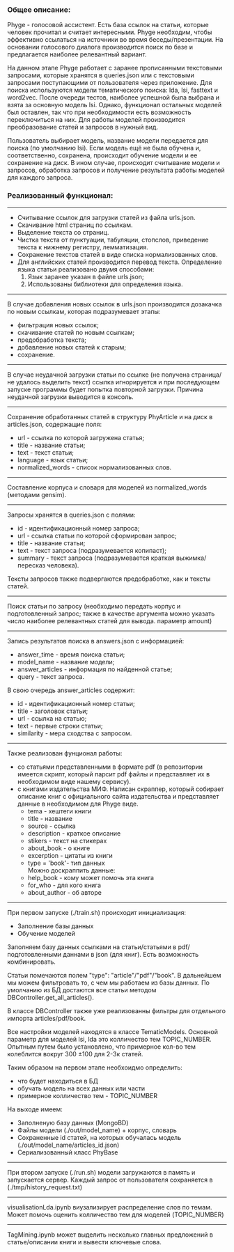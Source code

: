### Общее описание:

Phyge - голосовой ассистент. Есть база ссылок на статьи, которые человек прочитал и считает интересными. Phyge необходим, чтобы эффективно ссылаться на источники во время беседы/презентации. На основании голосового диалога производится поиск по базе и предлагается наиболее релевантный вариант.

На данном этапе Phyge работает с заранее прописанными текстовыми запросами, которые хранятся в queries.json или с текстовыми запросами поступающими от пользователя через приложение.
Для поиска используются модели тематического поиска: lda, lsi, fasttext и word2vec.
После очереди тестов, наиболее успешной была выбрана и взята за основную модель lsi. Однако, функционал остальных моделей был оставлен, так что при необходимости есть возможность переключиться на них.
Для работы моделей производится преобразование статей и запросов в нужный вид.

Пользователь выбирает модель, название модели передается для поиска (по умолчанию lsi). Если модель ещё не была обучена и, соответственно, сохранена, происходит обучение модели и ее сохранение на диск. В ином случае, происходит считывание модели и запросов, обработка запросов и получение результата работы моделей для каждого запроса.

### Реализованный функционал:
***
- Считывание ссылок для загрузки статей из файла urls.json.
- Скачивание html страниц по ссылкам.
- Выделение текста со страниц.
- Чистка текста от пунктуации, табуляции, стопслов, приведение текста к нижнему регистру, лемматизация.
- Сохранение текстов статей в виде списка нормализованных слов.
- Для английских статей производится перевод текста. Определение языка статьи реализовано двумя способами:    
    1. Язык заранее указан в файле urls.json;
    2. Использованы библиотеки для определения языка.
***
В случае добавления новых ссылок в urls.json производится дозакачка по новым ссылкам, которая подразумевает этапы:
- фильтрация новых ссылок;
- скачивание статей по новым ссылкам;
- предобработка текста;
- добавление новых статей к старым;
- сохранение.
***
В случае неудачной загрузки статьи по ссылке (не получена страница/не удалось выделить текст) ссылка игнорируется и при последующем запуске программы будет попытка повторной загрузки.
Причина неудачной загрузки выводится в консоль.
***
Сохранение обработанных статей в структуру PhyArticle и на диск в articles.json, содержащие поля:
- url - ссылка по которой загружена статья;
- title - название статьи;
- text - текст статьи;
- language - язык статьи;
- normalized_words - список нормализованных слов.
***
Составление корпуса и словаря для моделей из normalized_words (методами gensim).
***
Запросы хранятся в queries.json с полями:

- id - идентификационный номер запроса;
- url - ссылка статьи по которой сформирован запрос;
- title - название статьи;
- text - текст запроса (подразумевается копипаст);
- summary - текст запроса (подразумевается краткая выжимка/пересказ человека).

Тексты запросов также подвергаются предобработке, как и тексты статей.
***
Поиск статьи по запросу (необходимо передать корпус и подготовленный запрос; также в качестве аргумента можно указать число наиболее релевантных статей для вывода. параметр amount)
***

Запись результатов поиска в answers.json с информацией:

- answer_time - время поиска статьи;
- model_name - название модели;
- answer_articles - информация по найденной статье;
- query - текст запроса.

В свою очередь answer_articles содержит:

- id - идентификационный номер статьи;
- title - заголовок статьи;
- url - ссылка на статью;
- text - первые строки статьи;
- similarity - мера сходства с запросом.

***
Также реализован фунционал работы:   
- со статьями представленными в формате pdf (в репозитории имеется скрипт, который парсит pdf файлы и представляет их в необходимом виде нашему сервису).    
- с книгами издательства МИФ. Написан скраппер, который собирает описание книг с официального сайта издательства и представляет данные в необходимом для Phyge виде.  
  - tema - хештеги книги
  - title - название
  - source - ссылка
  - description - краткое описание
  - stikers - текст на стикерах
  - about_book - о книге
  - excerption - цитаты из книги
  - type = 'book'- тип данных  
Можно доскраппить данные:   
  - help_book - кому может помочь эта книга
  - for_who - для кого книга
  - about_author - об авторе
***
При первом запуске (./train.sh) происходит инициализация:
- Заполнение базы данных
- Обучение моделей

Заполняем базу данных ссылками на статьи/статьями в pdf/ подготовленными даннами в json (для книг). Есть возможность комбинировать.

Статьи помечаются полем "type": "article"/"pdf"/"book". В дальнейшем мы можем фильтровать то, с чем мы работаем из базы данных.
По умолчанию из БД достаются все статьи методом DBController.get_all_articles().

В классе DBController также уже реализованны фильтры для отдельного импорта articles/pdf/book.

Все настройки моделей находятся в классе TematicModels. Основной параметр для моделей lsi, lda это колличество тем TOPIC_NUMBER.
Опытным путем было установлено, что примерное кол-во тем колеблится вокруг 300 ±100 для 2-3к статей.

Таким образом на первом этапе необхоидмо определить:
- что будет находиться в БД
- обучать модель на всех данных или части
- примерное колличество тем - TOPIC_NUMBER

На выходе имеем:
- Заполненую базу данных (MongoBD)
- Файлы модели (./out/model_name) + корпус, словарь
- Сохраненные id статей, на которых обучалась модель (./out/model_name/articles_id.json)
- Сериализованный класс PhyBase
***
При втором запуске (./run.sh) модели загружаются в память и запускается сервер.
Каждый запрос от пользователя сохраняется в (./tmp/history_request.txt)

***
visualisationLda.ipynb виузализирует распределение слов по темам. Может помочь оценить колличество тем для моделей (TOPIC_NUMBER)
***
TagMining.ipynb может выделить несколько главных предложений в статье/описании книги и вывести ключевые слова.
